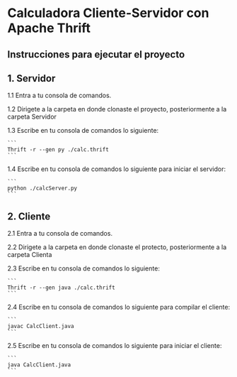 # Calculadora Cliente-Servidor con Apache Thrift

## Instrucciones para ejecutar el proyecto

## 1. Servidor
1.1 Entra a tu consola de comandos. 

1.2 Dirigete a la carpeta en donde clonaste el proyecto, posteriormente a la carpeta Servidor

1.3 Escribe en tu consola de comandos lo siguiente:

    ```
    Thrift -r --gen py ./calc.thrift
    ```

1.4 Escribe en tu consola de comandos lo siguiente para iniciar el servidor:
    
    ```
    python ./calcServer.py
    ```

## 2. Cliente
2.1 Entra a tu consola de comandos.

2.2 Dirigete a la carpeta en donde clonaste el protecto, posteriormente a la carpeta Clienta

2.3 Escribe en tu consola de comandos lo siguiente:

    ```
    Thrift -r --gen java ./calc.thrift
    ```

2.4 Escribe en tu consola de comandos lo siguiente para compilar el cliente:
    
    ```
    javac CalcClient.java
    ```

2.5 Escribe en tu consola de comandos lo siguiente para iniciar el cliente:

    ```
    java CalcClient.java
    ```
